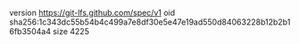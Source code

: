 version https://git-lfs.github.com/spec/v1
oid sha256:1c343dc55b54b4c499a7e8df30e5e47e19ad550d84063228b12b2b16fb3504a4
size 4225
